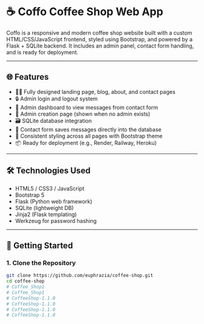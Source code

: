 # ☕ Coffo Coffee Shop Web App

Coffo is a responsive and modern coffee shop website built with a custom HTML/CSS/JavaScript frontend, styled using Bootstrap, and powered by a Flask + SQLite backend. It includes an admin panel, contact form handling, and is ready for deployment.

---

## 🌐 Features

- 👨‍💻 Fully designed landing page, blog, about, and contact pages
- 🔒 Admin login and logout system
- 📝 Admin dashboard to view messages from contact form
- 🔧 Admin creation page (shown when no admin exists)
- 🗃 SQLite database integration
- 📩 Contact form saves messages directly into the database
- 🎨 Consistent styling across all pages with Bootstrap theme
- 📦 Ready for deployment (e.g., Render, Railway, Heroku)

---

## 🛠️ Technologies Used

- HTML5 / CSS3 / JavaScript
- Bootstrap 5
- Flask (Python web framework)
- SQLite (lightweight DB)
- Jinja2 (Flask templating)
- Werkzeug for password hashing

---

## 🚀 Getting Started

### 1. Clone the Repository

```bash
git clone https://github.com/euphrazia/coffee-shop.git
cd coffee-shop
# Coffee_Shop1
# Coffee_Shop1
# CoffeeShop-1.1.0
# CoffeeShop-1.1.0
# CoffeeShop-1.1.0
# CoffeeShop-1.1.0
